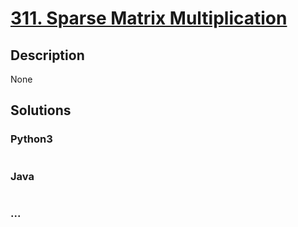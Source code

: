 # [311. Sparse Matrix Multiplication](https://leetcode.com/problems/sparse-matrix-multiplication)

## Description
None


## Solutions


### Python3

```python

```

### Java

```java

```

### ...
```

```
